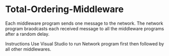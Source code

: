# Total-Ordering-Middleware

Each middleware program sends one message to the network. 
The network program braodcasts each received message to all the middleware programs after a random delay.

Instructions
Use Visual Studio to run Network program first then followed by all other middlewares.
